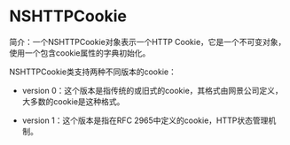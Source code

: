 # NSHTTPCookie

简介：一个NSHTTPCookie对象表示一个HTTP Cookie，它是一个不可变对象，使用一个包含cookie属性的字典初始化。

NSHTTPCookie类支持两种不同版本的cookie：

* version 0：这个版本是指传统的或旧式的cookie，其格式由网景公司定义，大多数的cookie是这种格式。

* version 1：这个版本是指在RFC 2965中定义的cookie，HTTP状态管理机制。